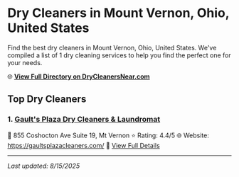 # Dry Cleaners in Mount Vernon, Ohio, United States

Find the best dry cleaners in Mount Vernon, Ohio, United States. We've compiled a list of 1 dry cleaning services to help you find the perfect one for your needs.

🌐 **[View Full Directory on DryCleanersNear.com](https://drycleanersnear.com/city/US/Ohio/Mount%20Vernon)**

## Top Dry Cleaners

### 1. [Gault's Plaza Dry Cleaners & Laundromat](https://drycleanersnear.com/dryCleaner/689aa0342abe37ea0a656161/gault-s-plaza-dry-cleaners-laundromat)
📍 855 Coshocton Ave Suite 19, Mt Vernon
⭐ Rating: 4.4/5
🌐 Website: https://gaultsplazacleaners.com/
🔗 [View Full Details](https://drycleanersnear.com/dryCleaner/689aa0342abe37ea0a656161/gault-s-plaza-dry-cleaners-laundromat)


---

*Last updated: 8/15/2025*
